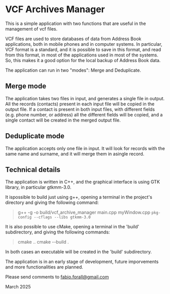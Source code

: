 
# VCF Archives Manager


This is a simple application with two functions that are useful in the management of vcf files.

VCF files are used to store databases of data from Address Book applications, both in mobile phones and in computer systems.
In particular, VCF format is a standard, and it is possible to save in this format, and read from this format, in most of the applications used in most of the systems.
So, this makes it a good option for the local backup of Address Book data.

The application can run in two "modes": Merge and Deduplicate.


## Merge mode

The application takes two files in input, and generates a single file in output. All the records (contacts) present in each input file will be copied in the output file. If a contact is present in both input files, with different fields (e.g. phone number, or address) all the different fields will be copied, and a single contact will be created in the merged output file.

## Deduplicate mode

The application accepts only one file in input. It will look for records with the same name and surname, and it will merge them in asingle record.



## Technical details

The application is written in C++, and the graphical interface is using GTK library, in particular gtkmm-3.0.

It ispossible to build just using g++, opening a terminal in the project's directory and giving the following command:

> g++ -g -o build/vcf_archive_manager main.cpp myWindow.cpp `pkg-config --cflags --libs gtkmm-3.0`


It is also possible to use cMake, opening a terminal in the 'build' subdirectory, and giving the following commands:

> cmake ..
> cmake --build .

In both cases an executable will be created in the 'build' subdirectory.



The application is in an early stage of development, future imporvements and more functionalities are planned.

Please send comments to <fabio.forall@gmail.com>


March 2025
